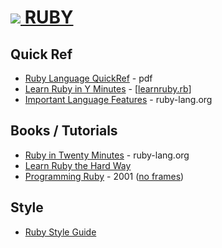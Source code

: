 # [![](https://www.ruby-lang.org/favicon.ico) RUBY](https://www.ruby-lang.org/en/)


Quick Ref
---------

* [Ruby Language QuickRef](https://cheat-sheets.org/saved-copy/Ruby%20Language%20QuickRef.pdf) - pdf
* [Learn Ruby in Y Minutes](https://learnxinyminutes.com/ruby/) - [[learnruby.rb](https://learnxinyminutes.com/files/learnruby.rb)]
* [Important Language Features](https://www.ruby-lang.org/en/documentation/ruby-from-other-languages/) - ruby-lang.org


Books / Tutorials
-----------------

* [Ruby in Twenty Minutes](https://www.ruby-lang.org/en/documentation/quickstart/) - ruby-lang.org
* [Learn Ruby the Hard Way](http://web.archive.org/web/20250701135030id_/http://learnrubythehardway.org/book/)
* [Programming Ruby](http://web.archive.org/web/20250520024827id_/https://ruby-doc.com/docs/ProgrammingRuby/) - 2001 ([no frames](https://ruby-doc.org/docs/ruby-doc-bundle/ProgrammingRuby/book/index.html))


Style
-----
* [Ruby Style Guide](https://rubystyle.guide/)
